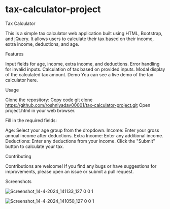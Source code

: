 # tax-calculator-project



Tax Calculator

This is a simple tax calculator web application built using HTML, Bootstrap, and jQuery. It allows users to calculate their tax based on their income, extra income, deductions, and age.

Features

Input fields for age, income, extra income, and deductions.
Error handling for invalid inputs.
Calculation of tax based on provided inputs.
Modal display of the calculated tax amount.
Demo
You can see a live demo of the tax calculator here.

Usage

Clone the repository:
Copy code
git clone https://github.com/roshniyadav00001/tax-calculator-project.git
Open project.html in your web browser.

Fill in the required fields:

Age: Select your age group from the dropdown.
Income: Enter your gross annual income after deductions.
Extra Income: Enter any additional income.
Deductions: Enter any deductions from your income.
Click the "Submit" button to calculate your tax.

Contributing

Contributions are welcome! If you find any bugs or have suggestions for improvements, please open an issue or submit a pull request.


Screenshots

![Screenshot_14-4-2024_141133_127 0 0 1](https://github.com/roshniyadav00001/tax-calculator-project/assets/144584696/93f3e3fc-128e-4d2a-91b0-3098e53e7bc2)

![Screenshot_14-4-2024_141050_127 0 0 1](https://github.com/roshniyadav00001/tax-calculator-project/assets/144584696/9301a9ba-924d-43f6-b835-52dca75586c2)




